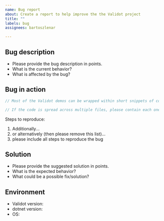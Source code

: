 ```yaml
---
name: Bug report
about: Create a report to help improve the the Validot project
title: ""
labels: bug
assignees: bartoszlenar

---
```


<!--
This is only a template.
Please replace the placeholders (like point lists or code snippets) with your own content.
 -->

## Bug description

* Please provide the bug description in points.
* What is the current behavior?
* What is affected by the bug?

## Bug in action

``` csharp
// Most of the Validot demos can be wrapped within short snippets of code
```

``` csharp
// If the code is spread across multiple files, please contain each one in a separate block
```

Steps to reproduce:

  1. Additionally...
  1. or alternatively (then please remove this list)...
  1. please include all steps to reproduce the bug

## Solution

* Please provide the suggested solution in points.
* What is the expected behavior?
* What could be a possible fix/solution?

## Environment

* Validot version: <!-- nuget package version and/or commit sha -->
* dotnet version: <!-- dotnet SDK version and framework id (TargetFramework tag in your csproj) -->
* OS: <!-- OS name and version -->
